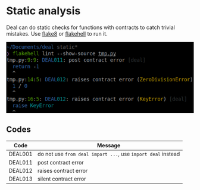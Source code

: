 # Static analysis

Deal can do static checks for functions with contracts to catch trivial mistakes. Use [flake8](http://flake8.pycqa.org) or [flakehell](https://github.com/life4/flakehell) to run it.

![](../assets/linter.png)

## Codes

| Code    | Message               |
| ------- | --------------------- |
| DEAL001 | do not use `from deal import ...`, use `import deal` instead |
| DEAL011 | post contract error   |
| DEAL012 | raises contract error |
| DEAL013 | silent contract error |
